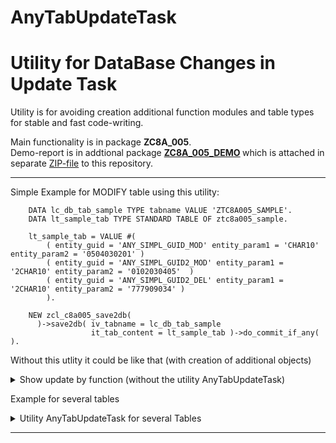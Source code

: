 # AnyTabUpdateTask
<h1>Utility for DataBase Changes in Update Task</h1>

<p>Utility is for avoiding creation additional function modules and table types for stable and fast code-writing.

Main functionality is in package <strong>ZC8A_005</strong>.</BR>
Demo-report is in addtional package <strong> [ZC8A_005_DEMO](https://github.com/OlegBash599/AnyTabUpdateTask/tree/main/DEMO_package) </strong> which is attached in separate [ZIP-file](https://github.com/OlegBash599/AnyTabUpdateTask/tree/main/DEMO_package) to this repository.
</p>

 ____

Simple Example for MODIFY table using this utility:
```ABAP
    DATA lc_db_tab_sample TYPE tabname VALUE 'ZTC8A005_SAMPLE'.
    DATA lt_sample_tab TYPE STANDARD TABLE OF ztc8a005_sample.

    lt_sample_tab = VALUE #(
        ( entity_guid = 'ANY_SIMPL_GUID_MOD' entity_param1 = 'CHAR10' entity_param2 = '0504030201' )
        ( entity_guid = 'ANY_SIMPL_GUID2_MOD' entity_param1 = '2CHAR10' entity_param2 = '0102030405'  )
        ( entity_guid = 'ANY_SIMPL_GUID2_DEL' entity_param1 = '2CHAR10' entity_param2 = '777909034' )
        ).

    NEW zcl_c8a005_save2db(
      )->save2db( iv_tabname = lc_db_tab_sample
                  it_tab_content = lt_sample_tab )->do_commit_if_any( ).
```

Without this utlity it could be like that (with creation of additional objects)
<details>  
<base target="_blank">
<summary>Show update by function (without the utility AnyTabUpdateTask)</summary>

```ABAP    
    DATA lt_sample_tab TYPE STANDARD TABLE OF ztc8a005_sample.

    lt_sample_tab = VALUE #(
        ( entity_guid = 'ANY_SIMPL_GUID_MOD' entity_param1 = 'CHAR10' entity_param2 = '0504030201' )
        ( entity_guid = 'ANY_SIMPL_GUID2_MOD' entity_param1 = '2CHAR10' entity_param2 = '0102030405'  )
        ( entity_guid = 'ANY_SIMPL_GUID2_DEL' entity_param1 = '2CHAR10' entity_param2 = '777909034' )
        ).

    CALL FUNCTION 'Z_C8A_005_DEMO_UPD_SAMPLE'
      IN UPDATE TASK
      EXPORTING
        it_sample = lt_sample_tab.
  
        CALL FUNCTION 'BAPI_TRANSACTION_COMMIT'
        EXPORTING
          wait = abap_true.
  
```
</details>
  
 
Example for several tables
<details>  
<base target="_blank">
<summary>Utility AnyTabUpdateTask for several Tables</summary>

```ABAP    
    DATA lc_db_tab_sample TYPE tabname VALUE 'ZTC8A005_SAMPLE'.
    DATA lt_sample_tab TYPE STANDARD TABLE OF ztc8a005_sample.
    DATA lt_sample_empty_tab TYPE STANDARD TABLE OF ztc8a005_sample.
    DATA lt_head_tab TYPE STANDARD TABLE OF ztc8a005_head.
    DATA lt_item_tab TYPE STANDARD TABLE OF ztc8a005_item.
    DATA lv_ts TYPE timestamp.
    DATA lo_saver_anytab TYPE REF TO zcl_c8a005_save2db.

    GET TIME STAMP FIELD lv_ts.

    lt_sample_tab = VALUE #(
        ( entity_guid = 'ANY_GUID_MOD' entity_param1 = 'CHAR10' entity_param2 = '0504030201'
            entity_param3 = sy-uzeit entity_param4 = sy-datum entity_param5 = lv_ts )
        ( entity_guid = 'ANY_GUID2_MOD' entity_param1 = '2CHAR10' entity_param2 = '0102030405'
          entity_param3 = sy-uzeit entity_param4 = sy-datum entity_param5 = lv_ts )
        ( entity_guid = 'ANY_GUID2_DEL' entity_param1 = '2CHAR10' entity_param2 = '777909034'
          entity_param3 = sy-uzeit entity_param4 = sy-datum entity_param5 = lv_ts )
        ).

    lt_head_tab = VALUE #(
        ( head_guid = 'ANY_GUID_UPD' head_param1 = 'ANY_GUID_ADD' head_param2 = '9988776655'
            head_param3 = sy-uzeit head_param4 = sy-datum head_param5 = lv_ts )
        ( head_guid = 'ANY_GUID2_UPD' head_param1 = 'ANY_GUID2_ADD' head_param2 = '9988776655'
            head_param3 = sy-uzeit head_param4 = sy-datum head_param5 = lv_ts )
        ( head_guid = 'ANY_GUID_DEL' head_param1 = 'ANY_GUID_ADD' head_param2 = '9988774444'
            head_param3 = sy-uzeit head_param4 = sy-datum head_param5 = lv_ts )
        ( head_guid = 'ANY_GUID2_DEL' head_param1 = 'ANY_GUID2_ADD' head_param2 = '9988774444'
            head_param3 = sy-uzeit head_param4 = sy-datum head_param5 = lv_ts )
     ).

    lt_item_tab = VALUE #(
        ( head_guid = 'ANY_GUID_UPD' item_guid = 'ANY_ITEM_GUID_ADD' item_param1 = '2CHAR10' item_param2 = '9988776655'
            item_param3 = sy-uzeit item_param4 = sy-datum item_param5 = lv_ts )
        ( head_guid = 'ANY_GUID2_UPD' item_guid = 'ANY_ITEM_GUID2_ADD' item_param1 = '2CHAR10'
            item_param3 = sy-uzeit item_param4 = sy-datum item_param5 = lv_ts )
        ( head_guid = 'ANY_GUID_DEL' item_guid = 'ANY_ITEM_GUID_ADD' item_param2 = '9988776655'
            item_param3 = sy-uzeit item_param4 = sy-datum item_param5 = lv_ts )
        ( head_guid = 'ANY_GUID2_DEL' item_guid = 'ANY_ITEM_GUID2_ADD' item_param1 = '2CHAR10'
            item_param3 = sy-uzeit item_param4 = sy-datum item_param5 = lv_ts )
    ).


    CREATE OBJECT lo_saver_anytab.
    lo_saver_anytab->save2db( EXPORTING iv_tabname     = lc_db_tab_sample
                                        it_tab_content = lt_sample_tab ).

    lo_saver_anytab->save2db( EXPORTING iv_tabname     = 'ZTC8A005_HEAD'
                                        it_tab_content = lt_head_tab ).

    lo_saver_anytab->save2db( EXPORTING iv_tabname     = 'ZTC8A005_ITEM'
                                        it_tab_content = lt_item_tab ).

    CLEAR lt_sample_empty_tab.
    lo_saver_anytab->save2db( EXPORTING iv_tabname     = lc_db_tab_sample
                                        it_tab_content = lt_sample_empty_tab ).


    " #RU:обновление всех таблиц будет одномоментно после commit
    " #EN:database changes are to be after commit-command
    " #RU:а по пустой таблицы ничего происходить не будет (не будет поставлен Update Task)
    " #EN: empty table does not take into account while commit command
    lo_saver_anytab->do_commit_if_any( ).
  
```
</details>
 
 ____


